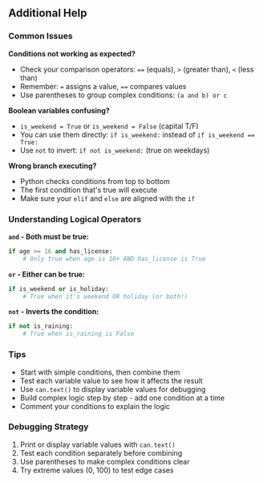 ## Additional Help

### Common Issues

**Conditions not working as expected?**
- Check your comparison operators: `==` (equals), `>` (greater than), `<` (less than)
- Remember: `=` assigns a value, `==` compares values
- Use parentheses to group complex conditions: `(a and b) or c`

**Boolean variables confusing?**
- `is_weekend = True` or `is_weekend = False` (capital T/F)
- You can use them directly: `if is_weekend:` instead of `if is_weekend == True:`
- Use `not` to invert: `if not is_weekend:` (true on weekdays)

**Wrong branch executing?**
- Python checks conditions from top to bottom
- The first condition that's true will execute
- Make sure your `elif` and `else` are aligned with the `if`

### Understanding Logical Operators

**`and` - Both must be true:**
```python
if age >= 16 and has_license:
    # Only true when age is 16+ AND has_license is True
```

**`or` - Either can be true:**
```python
if is_weekend or is_holiday:
    # True when it's weekend OR holiday (or both!)
```

**`not` - Inverts the condition:**
```python
if not is_raining:
    # True when is_raining is False
```

### Tips

- Start with simple conditions, then combine them
- Test each variable value to see how it affects the result
- Use `can.text()` to display variable values for debugging
- Build complex logic step by step - add one condition at a time
- Comment your conditions to explain the logic

### Debugging Strategy

1. Print or display variable values with `can.text()`
2. Test each condition separately before combining
3. Use parentheses to make complex conditions clear
4. Try extreme values (0, 100) to test edge cases
